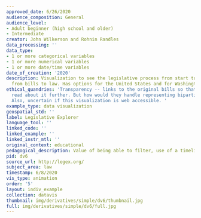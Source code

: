 ```yaml
---
approved_date: 6/26/2020
audience_composition: General
audience_level:
- Adult beginner (high school and older)
- Intermediate
creator: John Wilkerson and Rohnin Randles
data_processing: ''
data_type:
- 1 or more categorical variables
- 1 or more numerical variables
- 1 or more date/time variables
date_of_creation: '2020'
description: Visualization to see the legislative process from start to finish. Follow
  from bills to law. Has options for the United States and for Washington (state).
ethical_quandries: 'Transparency -- links to the original bills so that users can
  read about it further. But how would they handle representing bipartisan legislation?
  Also, uncertain if this visualization is web accessible. '
example_type: data visualization
geospatial_std: ''
label: Legislative Explorer
language_tool: ''
linked_code: ''
linked_example: ''
linked_instr_mtl: ''
original_context: educational
pedagogical_description: Value of being able to filter, use of a timeline
pid: dv6
source_url: http://legex.org/
subject_area: law
timestamp: 6/8/2020
vis_type: animation
order: '5'
layout: indiv_example
collection: datavis
thumbnail: img/derivatives/simple/dv6/thumbnail.jpg
full: img/derivatives/simple/dv6/full.jpg
---
```

